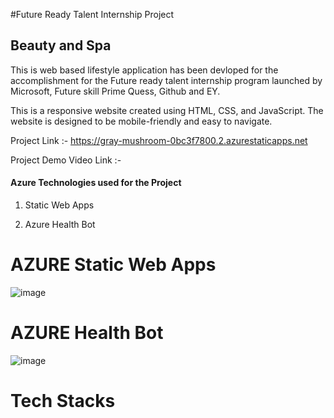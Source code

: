 #Future Ready Talent Internship Project
## Beauty and Spa

This is web based lifestyle application has been devloped for the accomplishment for the Future ready talent internship program launched by Microsoft, Future skill Prime 
Quess, Github and EY.

This is a responsive website created using HTML, CSS, and JavaScript. The website is designed to be mobile-friendly and easy to navigate.

Project Link :- https://gray-mushroom-0bc3f7800.2.azurestaticapps.net

Project Demo Video Link :- 

#### Azure Technologies used for the Project

1. Static Web Apps 

2. Azure Health Bot


# AZURE Static Web Apps 

![image](https://user-images.githubusercontent.com/83835190/214552993-6559a0d6-df2c-4948-a0f6-1c43910ccd76.png)

# AZURE Health Bot

![image](https://user-images.githubusercontent.com/83835190/214553640-87adc13c-629c-4426-8131-7796d89a2681.png)

# Tech Stacks

